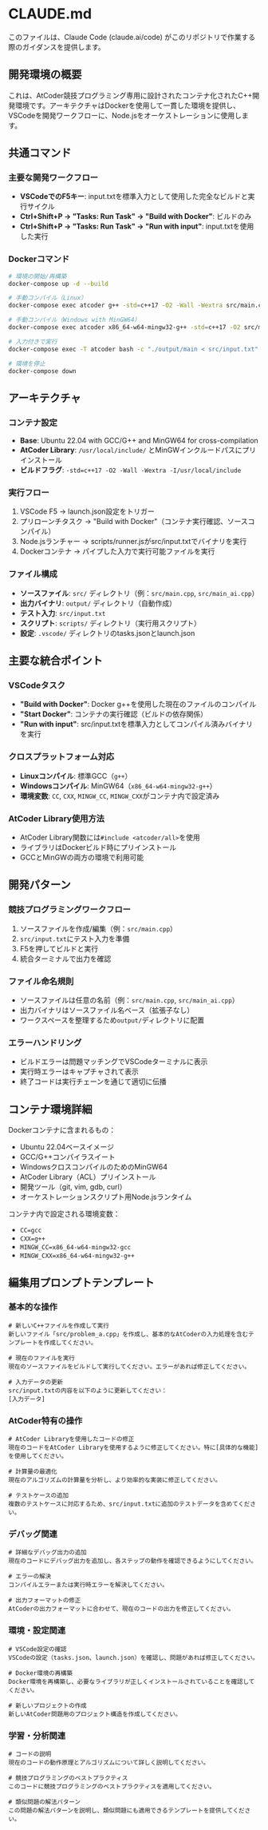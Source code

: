 # CLAUDE.md

このファイルは、Claude Code (claude.ai/code) がこのリポジトリで作業する際のガイダンスを提供します。

## 開発環境の概要

これは、AtCoder競技プログラミング専用に設計されたコンテナ化されたC++開発環境です。アーキテクチャはDockerを使用して一貫した環境を提供し、VSCodeを開発ワークフローに、Node.jsをオーケストレーションに使用します。

## 共通コマンド

### 主要な開発ワークフロー
- **VSCodeでのF5キー**: input.txtを標準入力として使用した完全なビルドと実行サイクル
- **Ctrl+Shift+P → "Tasks: Run Task" → "Build with Docker"**: ビルドのみ
- **Ctrl+Shift+P → "Tasks: Run Task" → "Run with input"**: input.txtを使用した実行

### Dockerコマンド
```bash
# 環境の開始/再構築
docker-compose up -d --build

# 手動コンパイル（Linux）
docker-compose exec atcoder g++ -std=c++17 -O2 -Wall -Wextra src/main.cpp -o output/main

# 手動コンパイル（Windows with MinGW64）
docker-compose exec atcoder x86_64-w64-mingw32-g++ -std=c++17 -O2 src/main.cpp -o output/main.exe

# 入力付きで実行
docker-compose exec -T atcoder bash -c "./output/main < src/input.txt"

# 環境を停止
docker-compose down
```

## アーキテクチャ

### コンテナ設定
- **Base**: Ubuntu 22.04 with GCC/G++ and MinGW64 for cross-compilation
- **AtCoder Library**: `/usr/local/include/` とMinGWインクルードパスにプリインストール
- **ビルドフラグ**: `-std=c++17 -O2 -Wall -Wextra -I/usr/local/include`

### 実行フロー
1. VSCode F5 → launch.json設定をトリガー
2. プリローンチタスク → "Build with Docker"（コンテナ実行確認、ソースコンパイル）
3. Node.jsランチャー → scripts/runner.jsがsrc/input.txtでバイナリを実行
4. Dockerコンテナ → パイプした入力で実行可能ファイルを実行

### ファイル構成
- **ソースファイル**: `src/` ディレクトリ（例：`src/main.cpp`, `src/main_ai.cpp`）
- **出力バイナリ**: `output/` ディレクトリ（自動作成）
- **テスト入力**: `src/input.txt`
- **スクリプト**: `scripts/` ディレクトリ（実行用スクリプト）
- **設定**: `.vscode/` ディレクトリのtasks.jsonとlaunch.json

## 主要な統合ポイント

### VSCodeタスク
- **"Build with Docker"**: Docker g++を使用した現在のファイルのコンパイル
- **"Start Docker"**: コンテナの実行確認（ビルドの依存関係）
- **"Run with input"**: src/input.txtを標準入力としてコンパイル済みバイナリを実行

### クロスプラットフォーム対応
- **Linuxコンパイル**: 標準GCC（`g++`）
- **Windowsコンパイル**: MinGW64（`x86_64-w64-mingw32-g++`）
- **環境変数**: `CC`, `CXX`, `MINGW_CC`, `MINGW_CXX`がコンテナ内で設定済み

### AtCoder Library使用方法
- AtCoder Library関数には`#include <atcoder/all>`を使用
- ライブラリはDockerビルド時にプリインストール
- GCCとMinGWの両方の環境で利用可能

## 開発パターン

### 競技プログラミングワークフロー
1. ソースファイルを作成/編集（例：`src/main.cpp`）
2. `src/input.txt`にテスト入力を準備
3. F5を押してビルドと実行
4. 統合ターミナルで出力を確認

### ファイル命名規則
- ソースファイルは任意の名前（例：`src/main.cpp`, `src/main_ai.cpp`）
- 出力バイナリはソースファイル名ベース（拡張子なし）
- ワークスペースを整理するため`output/`ディレクトリに配置

### エラーハンドリング
- ビルドエラーは問題マッチングでVSCodeターミナルに表示
- 実行時エラーはキャプチャされて表示
- 終了コードは実行チェーンを通じて適切に伝播

## コンテナ環境詳細

Dockerコンテナに含まれるもの：
- Ubuntu 22.04ベースイメージ
- GCC/G++コンパイラスイート
- WindowsクロスコンパイルのためのMinGW64
- AtCoder Library（ACL）プリインストール
- 開発ツール（git, vim, gdb, curl）
- オーケストレーションスクリプト用Node.jsランタイム

コンテナ内で設定される環境変数：
- `CC=gcc`
- `CXX=g++`
- `MINGW_CC=x86_64-w64-mingw32-gcc`
- `MINGW_CXX=x86_64-w64-mingw32-g++`

## 編集用プロンプトテンプレート

### 基本的な操作
```
# 新しいC++ファイルを作成して実行
新しいファイル「src/problem_a.cpp」を作成し、基本的なAtCoderの入力処理を含むテンプレートを作成してください。

# 現在のファイルを実行
現在のソースファイルをビルドして実行してください。エラーがあれば修正してください。

# 入力データの更新
src/input.txtの内容を以下のように更新してください：
[入力データ]
```

### AtCoder特有の操作
```
# AtCoder Libraryを使用したコードの修正
現在のコードをAtCoder Libraryを使用するように修正してください。特に[具体的な機能]を使用してください。

# 計算量の最適化
現在のアルゴリズムの計算量を分析し、より効率的な実装に修正してください。

# テストケースの追加
複数のテストケースに対応するため、src/input.txtに追加のテストデータを含めてください。
```

### デバッグ関連
```
# 詳細なデバッグ出力の追加
現在のコードにデバッグ出力を追加し、各ステップの動作を確認できるようにしてください。

# エラーの解決
コンパイルエラーまたは実行時エラーを解決してください。

# 出力フォーマットの修正
AtCoderの出力フォーマットに合わせて、現在のコードの出力を修正してください。
```

### 環境・設定関連
```
# VSCode設定の確認
VSCodeの設定（tasks.json、launch.json）を確認し、問題があれば修正してください。

# Docker環境の再構築
Docker環境を再構築し、必要なライブラリが正しくインストールされていることを確認してください。

# 新しいプロジェクトの作成
新しいAtCoder問題用のプロジェクト構造を作成してください。
```

### 学習・分析関連
```
# コードの説明
現在のコードの動作原理とアルゴリズムについて詳しく説明してください。

# 競技プログラミングのベストプラクティス
このコードに競技プログラミングのベストプラクティスを適用してください。

# 類似問題の解法パターン
この問題の解法パターンを説明し、類似問題にも適用できるテンプレートを提供してください。
```